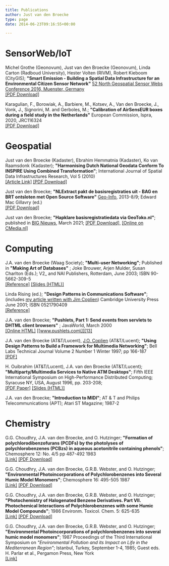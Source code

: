 ```yaml
---
title: Publications
author: Just van den Broecke
type: page
date: 2014-06-23T09:16:55+00:00

---
```

# SensorWeb/IoT

Michel Grothe (Geonovum), Just van den Broecke (Geonovum), Linda Carton (Radboud University), Hester Volten (RIVM), Robert Kieboom (CityGIS); **"Smart Emission - Building a Spatial Data Infrastructure for an Environmental Citizen Sensor Network"**   [52 North   Geospatial Sensor Webs Conference 2016, Muenster, Germany ][1]  
[\[PDF Download\]][2]

Karagulian, F., Borowiak, A., Barbiere, M., Kotsev, A., Van den Broecke, J., Vonk, J., Signorini, M. and Gerboles, M.; **"Calibration of AirSensEUR boxes during a field study in the Netherlands"**   European Commission, Ispra, 2020, JRC116324  
[\[PDF Download\]][3]

# Geospatial

Just van den Broecke (Kadaster), Ebrahim Hemmatnia (Kadaster), Ko van Raamsdonk (Kadaster); **"Harmonising Dutch National Geodata Conform To INSPIRE Using Combined Transformation"**; International Journal of Spatial Data Infrastructures Research, Vol 5 (2010)  
[\[Article Link\]][4] [\[PDF Download\]][5]

Just van den Broecke; **"NLExtract pakt de basisregistraties uit - BAG en BRT ontsloten met Open Source Software"** [Geo-Info][6], 2013-8/9; Edward Mac Gillavry (ed.)  
[\[PDF Download\]][7]

Just van den Broecke; **"Hapklare basisregistratiedata via GeoToko.nl"**; published in [BIG Nieuws][25], March 2021; 
[\[PDF Download\]][26], [\[Online on CMedia.nl\]][27]

# Computing

J.A. van den Broecke (Waag Society); **"Multi-user Networking"**; Published in **"Making Art of Databases"** ; Joke Brouwer, Arjen Mulder, Susan Charlton (Eds.); V2_ and NAI Publishers, Rotterdam, June 2003; ISBN 90-5662-309-5  
[\[Reference\]][8] [\[Slides (HTML)\]][9]

Linda Rising (ed.); **"Design Patterns in Communications Software"**; (includes [my article written with Jim Coplien][10]) Cambridge University Press June 2001; ISBN 0521790409  
[\[Reference\]][11]

J.A. van den Broecke; **"Pushlets, Part 1: Send events from servlets to DHTML client browsers"** ; JavaWorld, March 2000  
[\[Online HTML\]][12] [\[www.pushlets.com\]][13]

J.A. van den Broecke (AT&T/Lucent), [J.O. Coplien][14] (AT&T/Lucent); **"Using Design Patterns to Build a Framework for Multimedia Networking"**; Bell Labs Technical Journal Volume 2 Number 1 Winter 1997; pp 166-187  
[\[PDF\]][15]

H. Ouibrahim (AT&T/Lucent), J.A. van den Broecke (AT&T/Lucent); **"Multiparty/Multimedia Services to Native ATM Desktops"**; Fifth IEEE International Symposium on High-Performance Distributed Computing; Syracuse NY, USA, August 1996, pp. 203-208;  
[\[PDF Paper\]][16] [\[Slides (HTML)\]][17]

J.A. van den Broecke; **"Introduction to MIDI"**; AT & T and Philips Telecommunications (APT); Atari ST Magazine; 1987-2

# Chemistry

G.G. Choudhry, J.A. van den Broecke, and O. Hutzinger; **"Formation of polychlorodibenzofurans (PCDFs) by the photolyses of polychlorobenzenes (PCBzs) in aqueous acetonitrile containing phenols"**; Chemosphere 12: No. 4/5 pp 487-492 1983  
[\[Link\]][18] [\[PDF Download\]][19]

G.G. Choudhry, J.A. van den Broecke, G.R.B. Webster, and O. Hutzinger; **"Environmental Photoincorporations of Polychlorobenzenes into Several Humic Model Monomers"**; Chemosphere 16: 495-505 1987  
[\[Link\]][20] [\[PDF Download\]][21]

G.G. Choudhry, J.A. van den Broecke, G.R.B. Webster, and O. Hutzinger; **"Photochemistry of Halogenated Benzene Derivatives. Part VII. Photochemical Interactions of Polychlorobenzenes with some Humic Model Compounds"**; 1986 Environm. Toxicol. Chem. 5: 625-635  
[\[Link\]][22] [\[PDF Download\]][23]

G.G. Choudhry, J.A. van den Broecke, G.R.B. Webster, and O. Hutzinger; **"Environmental Photoincorporations of polychlorobenzenes into several humic model monomers"**; 1987 Proceedings of the Third International Symposium on *"Environmental Pollution and its Impact on Life in the Mediterranean Region"*; Istanbul, Turkey, September 1-4, 1985; Guest eds. H. Parlar et al., Pergamon Press, New York  
[\[Link\]][24]

[1]: http://52north.org/files/sensorweb/GSWConference2016/Geospatial_Sensor_Webs_Conference_2016_2.pdf
[2]: http://smartplatform.readthedocs.io/en/latest/_static/dissemination/sensorweb-munster-30aug2016/paper-munster-conf.pdf
[3]: https://www.researchgate.net/publication/344163000_Calibration_of_AirSensEUR_boxes_during_a_field_study_in_the_Netherlands
[4]: http://ijsdir.jrc.ec.europa.eu/index.php/ijsdir/article/view/181
[5]: https://files.justobjects.nl/doc/inspire-harm-jrc-2010.pdf
[6]: http://www.geo-info.nl/
[7]: https://files.justobjects.nl/doc/nlextract-geoinfo-130908.pdf
[8]: http://www.v2.nl/publishing/making-art-of-databases
[9]: https://files.justobjects.nl/presentation/deaf03/slide.0.0.html
[10]: https://files.justobjects.nl/doc/bltj97.pdf
[11]: http://portal.acm.org/citation.cfm?id=566110
[12]: http://www.javaworld.com/jw-03-2000/jw-03-pushlet.html
[13]: http://www.pushlets.com/
[14]: http://www.linkedin.com/in/coplien
[15]: https://files.justobjects.nl/doc/bltj97.pdf
[16]: https://files.justobjects.nl/doc/hpdc96.pdf
[17]: https://files.justobjects.nl/doc/hpdc-slides/index.htm
[18]: http://www.sciencedirect.com/science/article/pii/0045653583901984
[19]: https://files.justobjects.nl/doc/choudhry1983.pdf
[20]: http://www.sciencedirect.com/science/article/pii/0045653587902578
[21]: https://files.justobjects.nl/doc/choudhry1987.pdf
[22]: ttp://onlinelibrary.wiley.com/doi/10.1002/etc.5620050703/abstract
[23]: https://files.justobjects.nl/doc/choudhry1986.pdf
[24]: http://www.sciencedirect.com/science/article/pii/0045653587902578
[25]: https://bignieuws.nl/
[26]: https://files.justobjects.nl/doc/geotoko-bignieuws-mrt2021.pdf
[27]: http://magazine.cmedia.nl/bignieuws-2-2021#!/hapklare-basisregistratiedata-via-geotokonl

